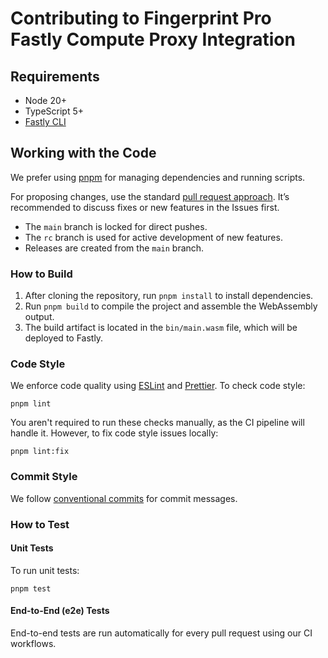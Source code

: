# Contributing to Fingerprint Pro Fastly Compute Proxy Integration

## Requirements

- Node 20+
- TypeScript 5+
- [Fastly CLI](https://developer.fastly.com/learning/compute/#install-the-fastly-cli)

## Working with the Code

We prefer using [pnpm](https://pnpm.io/) for managing dependencies and running scripts.

For proposing changes, use the standard [pull request approach](https://docs.github.com/en/pull-requests/collaborating-with-pull-requests/proposing-changes-to-your-work-with-pull-requests/creating-a-pull-request). It’s recommended to discuss fixes or new features in the Issues first.

- The `main` branch is locked for direct pushes.
- The `rc` branch is used for active development of new features.
- Releases are created from the `main` branch.

### How to Build

1. After cloning the repository, run `pnpm install` to install dependencies.
2. Run `pnpm build` to compile the project and assemble the WebAssembly output.
3. The build artifact is located in the `bin/main.wasm` file, which will be deployed to Fastly.

### Code Style

We enforce code quality using [ESLint](https://eslint.org/) and [Prettier](https://prettier.io/). To check code style:

```shell
pnpm lint
```

You aren't required to run these checks manually, as the CI pipeline will handle it. However, to fix code style issues locally:

```shell
pnpm lint:fix
```

### Commit Style

We follow [conventional commits](https://www.conventionalcommits.org) for commit messages.

### How to Test

#### Unit Tests

To run unit tests:

```shell
pnpm test
```

#### End-to-End (e2e) Tests

End-to-end tests are run automatically for every pull request using our CI workflows.

